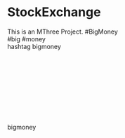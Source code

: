 # StockExchange
This is an MThree Project.
#BigMoney
<br>
#big
#money
<br>
hashtag bigmoney
<br>
<br>
<br>
<br>
<br>
<br>
<br>
<br>
<br>
<br>

bigmoney
